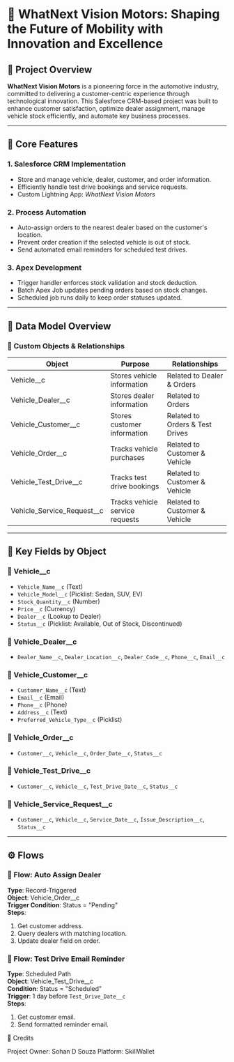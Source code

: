 # 🚗 WhatNext Vision Motors: Shaping the Future of Mobility with Innovation and Excellence

## 📘 Project Overview

**WhatNext Vision Motors** is a pioneering force in the automotive industry, committed to delivering a customer-centric experience through technological innovation. This Salesforce CRM-based project was built to enhance customer satisfaction, optimize dealer assignment, manage vehicle stock efficiently, and automate key business processes.

---

## 🔧 Core Features

### 1. **Salesforce CRM Implementation**
- Store and manage vehicle, dealer, customer, and order information.
- Efficiently handle test drive bookings and service requests.
- Custom Lightning App: *WhatNext Vision Motors*

### 2. **Process Automation**
- Auto-assign orders to the nearest dealer based on the customer's location.
- Prevent order creation if the selected vehicle is out of stock.
- Send automated email reminders for scheduled test drives.

### 3. **Apex Development**
- Trigger handler enforces stock validation and stock deduction.
- Batch Apex Job updates pending orders based on stock changes.
- Scheduled job runs daily to keep order statuses updated.

---

## 🧱 Data Model Overview

### 🔹 Custom Objects & Relationships

| Object                     | Purpose                          | Relationships                    |
|---------------------------|----------------------------------|----------------------------------|
| Vehicle__c                | Stores vehicle information        | Related to Dealer & Orders       |
| Vehicle_Dealer__c         | Stores dealer information         | Related to Orders                |
| Vehicle_Customer__c       | Stores customer information       | Related to Orders & Test Drives  |
| Vehicle_Order__c          | Tracks vehicle purchases          | Related to Customer & Vehicle    |
| Vehicle_Test_Drive__c     | Tracks test drive bookings        | Related to Customer & Vehicle    |
| Vehicle_Service_Request__c| Tracks vehicle service requests   | Related to Customer & Vehicle    |

---

## 📀 Key Fields by Object

### 🔸 Vehicle__c
- `Vehicle_Name__c` (Text)
- `Vehicle_Model__c` (Picklist: Sedan, SUV, EV)
- `Stock_Quantity__c` (Number)
- `Price__c` (Currency)
- `Dealer__c` (Lookup to Dealer)
- `Status__c` (Picklist: Available, Out of Stock, Discontinued)

### 🔸 Vehicle_Dealer__c
- `Dealer_Name__c`, `Dealer_Location__c`, `Dealer_Code__c`, `Phone__c`, `Email__c`

### 🔸 Vehicle_Customer__c
- `Customer_Name__c` (Text)
- `Email__c` (Email)
- `Phone__c` (Phone)
- `Address__c` (Text)
- `Preferred_Vehicle_Type__c` (Picklist)

### 🔸 Vehicle_Order__c
- `Customer__c`, `Vehicle__c`, `Order_Date__c`, `Status__c`

### 🔸 Vehicle_Test_Drive__c
- `Customer__c`, `Vehicle__c`, `Test_Drive_Date__c`, `Status__c`

### 🔸 Vehicle_Service_Request__c
- `Customer__c`, `Vehicle__c`, `Service_Date__c`, `Issue_Description__c`, `Status__c`

---

## ⚙️ Flows

### 🔸 Flow: Auto Assign Dealer
**Type**: Record-Triggered  
**Object**: Vehicle_Order__c  
**Trigger Condition**: Status = "Pending"  
**Steps**:
1. Get customer address.
2. Query dealers with matching location.
3. Update dealer field on order.

### 🔸 Flow: Test Drive Email Reminder
**Type**: Scheduled Path  
**Object**: Vehicle_Test_Drive__c  
**Condition**: Status = "Scheduled"  
**Trigger**: 1 day before `Test_Drive_Date__c`  
**Steps**:
1. Get customer email.
2. Send formatted reminder email.




🙌 Credits

Project Owner: Sohan D Souza
Platform: SkillWallet
